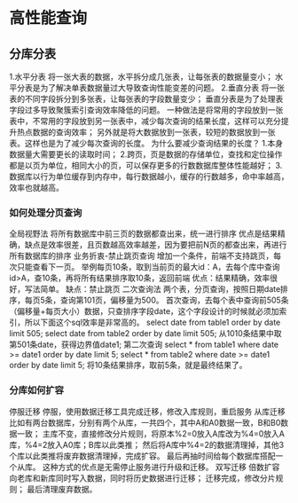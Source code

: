 # 高性能查询
## 分库分表
1.水平分表
将一张大表的数据，水平拆分成几张表，让每张表的数据量变小；
水平分表是为了解决单表数据量过大导致查询性能变差的问题。
2.垂直分表
将一张表的不同字段拆分到多张表，让每张表的字段数量变少；
垂直分表是为了处理表字段过多导致聚簇索引查询效率降低的问题。
一种做法是将常用的字段放到一张表中，不常用的字段放到另一张表中，减少每次查询的结果长度，这样可以充分提升热点数据的查询效率；
另外就是将大数据放到一张表，较短的数据放到一张表。这样也是为了减少每次查询的长度。
为什么要减少查询结果的长度？
1.本身数据量大需要更长的读取时间；
2.跨页，页是数据的存储单位，查找和定位操作都是以页为单位，相同大小的页，可以保存更多的行数数据库整体性能越好；
3.数据库以行为单位缓存到内存中，每行数据越小，缓存的行数越多，命中率越高，效率也就越高。
### 如何处理分页查询
全局视野法
将所有数据库中前三页的数据都查出来，统一进行排序
优点是结果精确，缺点是效率很差，且页数越高效率越差，因为要把前N页的都查出来，再进行所有数据库的排序
业务折衷-禁止跳页查询
增加一个条件，前端不支持跳页，每次只能查看下一页。
举例每页10条，取到当前页的最大id：A，去每个库中查询id>A，查10条，再将所有结果排序取10条，返回前端
优点：结果精确，效率很好，写法简单。
缺点：禁止跳页
二次查询法
两个表，分页查询，按照日期date排序，每页5条，查询第101页，偏移量为500。
首次查询，去每个表中查询前505条（偏移量+每页大小）数据，只查排序字段date，这个字段设计的时候就必须加索引，所以下面这个sql效率是非常高的。
select date from table1 order by date limit 505;
select date from table2 order by date limit 505;
从1010条结果中取第501条date，获得边界值date1;
第二次查询
select * from table1 where date >= date1 order by date limit 5;
select * from table2 where date >= date1 order by date limit 5;
将10条结果排序，取前5条，就是最终结果了。
### 分库如何扩容
停服迁移
停服，使用数据迁移工具完成迁移，修改入库规则，重启服务
从库迁移
比如有两台数据库，分别有两个从库，一共四个，其中A和A0数据一致，B和B0数据一致；
主库不变，直接修改分片规则，将原本%2=0放入A库改为%4=0放入A库，%4=2放入A0库；B库以此类推；
然后将A库中%4=2的数据清理掉，其他3个库以此类推将废弃数据清理掉，完成扩容。
最后再抽时间给每个数据库搭配一个从库。
这种方式的优点是无需停止服务进行升级和迁移。
双写迁移
倍数扩容
向老库和新库同时写入数据，同时将历史数据进行迁移；
迁移完成，修改分片规则；
最后清理废弃数据。

